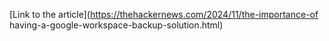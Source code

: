 [Link to the article](https://thehackernews.com/2024/11/the-importance-of having-a-google-workspace-backup-solution.html)

